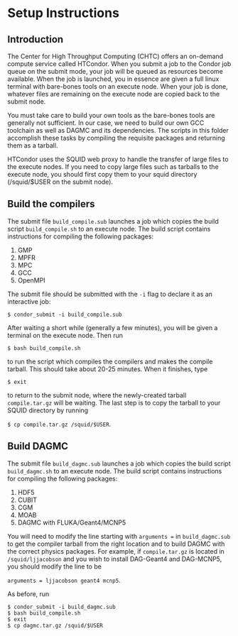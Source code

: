 Setup Instructions
========================================
Introduction
----------------------------------------
The Center for High Throughput Computing (CHTC) offers an on-demand compute service called HTCondor. When you submit a job to the Condor job queue on the submit mode, your job will be queued as resources become available. When the job is launched, you in essence are given a full linux terminal with bare-bones tools on an execute node. When your job is done, whatever files are remaining on the execute node are copied back to the submit node.

You must take care to build your own tools as the bare-bones tools are generally not sufficient. In our case, we need to build our own GCC toolchain as well as DAGMC and its dependencies. The scripts in this folder accomplish these tasks by compiling the requisite packages and returning them as a tarball.

HTCondor uses the SQUID web proxy to handle the transfer of large files to the execute nodes. If you need to copy large files such as tarballs to the execute node, you should first copy them to your squid directory (/squid/$USER on the submit node).

Build the compilers
----------------------------------------
The submit file `build_compile.sub` launches a job which copies the build script `build_compile.sh` to an execute node. The build script contains instructions for compiling the following packages:

1. GMP
2. MPFR
3. MPC
4. GCC
5. OpenMPI

The submit file should be submitted with the `-i` flag to declare it as an interactive job:

`$ condor_submit -i build_compile.sub`

After waiting a short while (generally a few minutes), you will be given a terminal on the execute node. Then run

`$ bash build_compile.sh`

to run the script which compiles the compilers and makes the compile tarball. This should take about 20-25 minutes. When it finishes, type

`$ exit`

to return to the submit node, where the newly-created tarball `compile.tar.gz` will be waiting. The last step is to copy the tarball to your SQUID directory by running

`$ cp compile.tar.gz /squid/$USER`.

Build DAGMC
----------------------------------------
The submit file `build_dagmc.sub` launches a job which copies the build script `build_dagmc.sh` to an execute node. The build script contains instructions for compiling the following packages:

1. HDF5
2. CUBIT
3. CGM
4. MOAB
5. DAGMC with FLUKA/Geant4/MCNP5

You will need to modify the line starting with `arguments =` in `build_dagmc.sub` to get the compiler tarball from the right location and to build DAGMC with the correct physics packages. For example, if `compile.tar.gz` is located in `/squid/ljjacobson` and you wish to install DAG-Geant4 and DAG-MCNP5, you should modify the line to be

`arguments = ljjacobson geant4 mcnp5`.

As before, run

```
$ condor_submit -i build_dagmc.sub
$ bash build_compile.sh
$ exit
$ cp dagmc.tar.gz /squid/$USER
```
